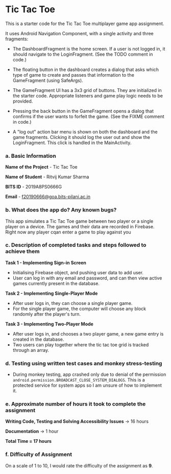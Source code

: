 # Tic Tac Toe

This is a starter code for the Tic Tac Toe multiplayer game app assignment.

It uses Android Navigation Component, with a single activity and three fragments:

- The DashboardFragment is the home screen. If a user is not logged in, it should navigate to the
  LoginFragment. (See the TODO comment in code.)

- The floating button in the dashboard creates a dialog that asks which type of game to create and
  passes that information to the GameFragment (using SafeArgs).

- The GameFragment UI has a 3x3 grid of buttons. They are initialized in the starter code.
  Appropriate listeners and game play logic needs to be provided.

- Pressing the back button in the GameFragment opens a dialog that confirms if the user wants to
  forfeit the game. (See the FIXME comment in code.)

- A "log out" action bar menu is shown on both the dashboard and the game fragments. Clicking it
  should log the user out and show the LoginFragment. This click is handled in the MainActivity.

### a. Basic Information

**Name of the Project** - Tic Tac Toe

**Name of Student** - Ritvij Kumar Sharma

**BITS ID** - 2019A8PS0666G

**Email** - f20190666@goa.bits-pilani.ac.in

### b. What does the app do? Any known bugs?

This app simulates a Tic Tac Toe game between two player or a single player on a device. The games
and their data are recorded in Firebase. Right now any player cqan enter a game to play against you

### c. Description of completed tasks and steps followed to achieve them

**Task 1 - Implementing Sign-in Screen**

- Initialising Firebase object, and pushing user data to add user.
- User can log in with any email and password, and can then view active games currently present in
  the database.

**Task 2 - Implementing Single-Player Mode**

- After user logs in, they can choose a single player game.
- For the single player game, the computer will choose any block randomly after the player's turn.

**Task 3 - Implementing Two-Player Mode**

- After user logs in, and chooses a two player game, a new game entry is created in the database.
- Two users can play together where the tic tac toe grid is tracked through an array.

### d. Testing using written test cases and monkey stress-testing

- During monkey testing, app crashed only due to denial of the
  permission `android.permission.BROADCAST_CLOSE_SYSTEM_DIALOGS`. This is a protected service for
  system apps so I am unsure of how to implement it.

### e. Approximate number of hours it took to complete the assignment

**Writing Code, Testing and Solving Accessibility Issues** -> 16 hours

**Documentation** -> 1 hour

**Total Time = 17 hours**

### f. Difficulty of Assignment

On a scale of 1 to 10, I would rate the difficulty of the assignment as **9**.
